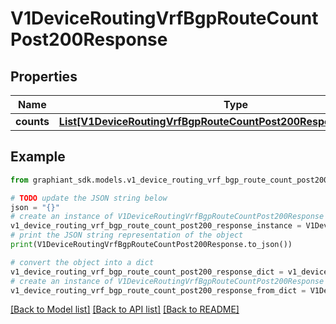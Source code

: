 # V1DeviceRoutingVrfBgpRouteCountPost200Response


## Properties

Name | Type | Description | Notes
------------ | ------------- | ------------- | -------------
**counts** | [**List[V1DeviceRoutingVrfBgpRouteCountPost200ResponseCountsInner]**](V1DeviceRoutingVrfBgpRouteCountPost200ResponseCountsInner.md) |  | [optional] 

## Example

```python
from graphiant_sdk.models.v1_device_routing_vrf_bgp_route_count_post200_response import V1DeviceRoutingVrfBgpRouteCountPost200Response

# TODO update the JSON string below
json = "{}"
# create an instance of V1DeviceRoutingVrfBgpRouteCountPost200Response from a JSON string
v1_device_routing_vrf_bgp_route_count_post200_response_instance = V1DeviceRoutingVrfBgpRouteCountPost200Response.from_json(json)
# print the JSON string representation of the object
print(V1DeviceRoutingVrfBgpRouteCountPost200Response.to_json())

# convert the object into a dict
v1_device_routing_vrf_bgp_route_count_post200_response_dict = v1_device_routing_vrf_bgp_route_count_post200_response_instance.to_dict()
# create an instance of V1DeviceRoutingVrfBgpRouteCountPost200Response from a dict
v1_device_routing_vrf_bgp_route_count_post200_response_from_dict = V1DeviceRoutingVrfBgpRouteCountPost200Response.from_dict(v1_device_routing_vrf_bgp_route_count_post200_response_dict)
```
[[Back to Model list]](../README.md#documentation-for-models) [[Back to API list]](../README.md#documentation-for-api-endpoints) [[Back to README]](../README.md)


